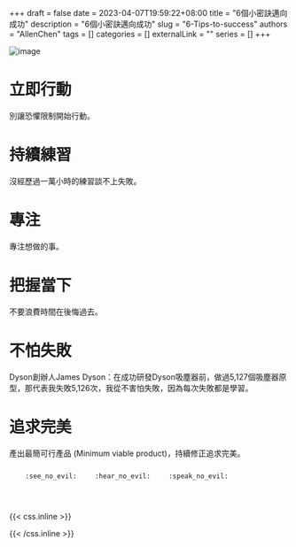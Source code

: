 +++ 
draft = false
date = 2023-04-07T19:59:22+08:00
title = "6個小密訣邁向成功"
description = "6個小密訣邁向成功"
slug = "6-Tips-to-success"
authors = "AllenChen"
tags = []
categories = []
externalLink = ""
series = []
+++

![image](/images/post/A-rabbit-on-a-mazda-car-with-big-blue-eyes-flying-over-the-rainbow-with-Van-Gogh-style.jpeg)

# 立即行動
別讓恐懼限制開始行動。
# 持續練習
沒經歷過一萬小時的練習談不上失敗。
# 專注
專注想做的事。
# 把握當下
不要浪費時間在後悔過去。
# 不怕失敗
Dyson創辦人James Dyson：在成功研發Dyson吸塵器前，做過5,127個吸塵器原型，那代表我失敗5,126次，我從不害怕失敗，因為每次失敗都是學習。
# 追求完美
產出最簡可行產品 (Minimum viable product)，持續修正追求完美。

<p><span class="nowrap"><span class="emojify">🙈</span> <code>:see_no_evil:</code></span>  <span class="nowrap"><span class="emojify">🙉</span> <code>:hear_no_evil:</code></span>  <span class="nowrap"><span class="emojify">🙊</span> <code>:speak_no_evil:</code></span></p>
<br>
    

{{< css.inline >}}
<style>
.emojify {
	font-family: Apple Color Emoji, Segoe UI Emoji, NotoColorEmoji, Segoe UI Symbol, Android Emoji, EmojiSymbols;
	font-size: 2rem;
	vertical-align: middle;
}
@media screen and (max-width:650px) {
  .nowrap {
    display: block;
    margin: 25px 0;
  }
}
</style>
{{< /css.inline >}}
